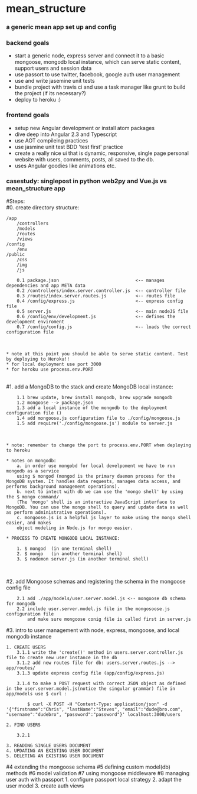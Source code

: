 # mean_structure
### a generic mean app set up and config
### backend goals
- start a generic node, express server and connect it to a basic mongoose, mongodb local instance, which can serve static content, support users and session data
- use passort to use twitter, facebook, google auth user management
- use  and write jasemine unit tests
- bundle project with travis ci and use a task manager like grunt to build the project (if its necessary?)
- deploy to heroku :)

### frontend goals
- setup new Angular development or install atom packages
- dive deep into Angular 2.3 and Typescript
- use AOT compileing practices
- use jasmine unit test BDD 'test first' practice
- create a really nice ui that is dynamic, responsive, single page personal website with users, comments, posts, all saved to the db.
- uses Angular goodies like animations etc.


### casestudy: singlepost in python web2py and Vue.js vs mean_structure app

#Steps:<br />
#0. create directory structure:

    /app
        /controllers
        /models
        /routes
        /views
    /config
        /env
    /public
        /css
        /img
        /js

        0.1 package.json                             <-- manages dependencies and app META data
        0.2 /controllers/index.server.controller.js  <-- controller file
        0.3 /routes/index.server.routes.js           <-- routes file
        0.4 /config/express.js                       <-- express config file
        0.5 server.js                                <-- main nodeJS file
        0.6 /config/env/development.js               <-- defines the development enviroment
        0.7 /config/config.js                        <-- loads the correct configuration file
<br />

    * note at this point you should be able to serve static content. Test by deploying to Heroku!!
    * for local deployment use port 3000
    * for heroku use process.env.PORT

<br />
#1. add a MongoDB to the stack and create MongoDB local instance:

        1.1 brew update, brew install mongodb, brew upgrade mongodb
        1.2 mongoose --> package.json
        1.3 add a local instance of the mongodb to the deployment configuration file ()
        1.4 add mongoose.js configuration file to ./config/mongoose.js
        1.5 add require('./config/mongoose.js') module to server.js
<br />

    * note: remember to change the port to process.env.PORT when deploying to heroku

    * notes on mongodb:
        a. in order use mongobd for local develpoment we have to run mongodb as a service
        using $ mongod (mongod is the primary daemon process for the MongoDB system. It handles data requests, manages data access, and performs background management operations).
        b. next to intect with db we can use the 'mongo shell' by using the $ mongo command/
        (The 'mongo' shell is an interactive JavaScript interface to MongoDB. You can use the mongo shell to query and update data as well as perform administrative operations).
        c. mongoose.js is a helpful js layer to make using the mongo shell easier, and makes
        object modeling in Node.js for mongo easier.

    * PROCESS TO CREATE MONGODB LOCAL INSTANCE:

        1. $ mongod  (in one terminal shell)
        2. $ mongo   (in another terminal shell)
        3. $ nodemon server.js (in another terminal shell)   

<br />    

#2. add Mongoose schemas and registering the schema in the mongoose config file

        2.1 add ./app/models/user.server.model.js <-- mongoose db schema for mongodb
        2.2 include user.server.model.js file in the mongosoose.js configuration file
            and make sure mongoose conig file is called first in server.js

#3.  intro to user management with node, express, mongoose, and local mongodb instance

    1. CREATE USERS
        3.1.1 write the 'create()' method in users.server.controller.js file to create new user instance in the db
        3.1.2 add new routes file for db: users.server.routes.js --> app/routes/  
        3.1.3 update express config file (app/config/express.js)

        3.1.4 to make a POST request with correct JSON object as defined in the user.server.model.js(notice the singular grammar) file in app/models use $ curl :

            $ curl -X POST -H "Content-Type: application/json" -d '{"firstname":"Chris", "lastName":"Steves", "email":"dude@bro.com", "username":"dudebro", "password":"password"}' localhost:3000/users

    2. FIND USERS

        3.2.1

    3. READING SINGLE USERS DOCUMENT
    4. UPDATING AN EXISTING USER DOCUMENT
    5. DELETING AN EXISTING USER DOCUMENT    

#4 extending the mongoose schema
#5 defining custom model(db) methods
#6 model validation
#7 using mongoose middleware
#8 managing user auth with passport
    1. configure passport local strategy
    2. adapt the user model
    3. create auth views 
